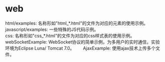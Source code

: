 # web
html/examples: 名称形如"html\_\*.html"的文件为对应的元素的使用示例。                         
javascript/examples: 一些特殊的JS代码示例。      
css: 名称形如"css\_\*.html"的文件为对应的css样式表的使用示例。                           
webSocketExample: WebSocket协议的简单示例，为多用户的实时通信，实验环境为Eclipse Luna/ Tomcat 7.0。                        
AjaxExample: 使用ajax技术上传多个文件。                              
